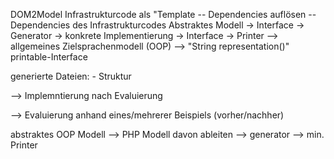 DOM2Model
Infrastrukturcode als "Template
	-- Dependencies auflösen
	-- Dependencies des Infrastrukturcodes
Abstraktes Modell -> Interface -> Generator -> konkrete Implementierung -> Interface -> Printer
--> allgemeines Zielsprachenmodell (OOP)
--> "String representation()" printable-Interface

generierte Dateien:
	- Struktur

--> Implemntierung nach Evaluierung

--> Evaluierung anhand eines/mehrerer Beispiels (vorher/nachher)

abstraktes OOP Modell --> PHP Modell davon ableiten --> generator --> min. Printer
